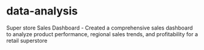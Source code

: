 # data-analysis 
Super store Sales Dashboard - Created a comprehensive sales dashboard to analyze product performance, regional sales trends, and profitability for a retail superstore 

